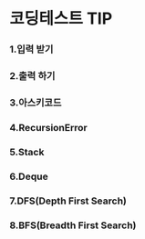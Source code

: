 # 코딩테스트 TIP  


### 1.입력 받기

### 2.출력 하기

### 3.아스키코드

### 4.RecursionError

### 5.Stack

### 6.Deque

### 7.DFS(Depth First Search)

### 8.BFS(Breadth First Search)
